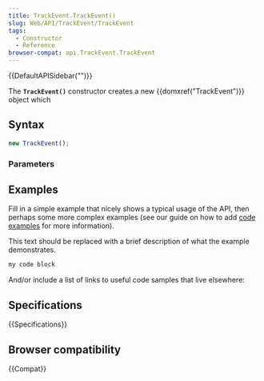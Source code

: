 ```yaml
---
title: TrackEvent.TrackEvent()
slug: Web/API/TrackEvent/TrackEvent
tags:
  - Constructor
  - Reference
browser-compat: api.TrackEvent.TrackEvent
---
```

{{DefaultAPISidebar("")}}

The **`TrackEvent()`** constructor creates a new {{domxref("TrackEvent")}} object which 

## Syntax

```js
new TrackEvent();
```

### Parameters



## Examples

Fill in a simple example that nicely shows a typical usage of the API, then perhaps some more complex examples (see our guide on how to add [code examples](/en-US/docs/MDN/Contribute/Structures/Code_examples) for more information).

This text should be replaced with a brief description of what the example demonstrates.

```js
my code block
```

And/or include a list of links to useful code samples that live elsewhere:

## Specifications

{{Specifications}}

## Browser compatibility

{{Compat}}

